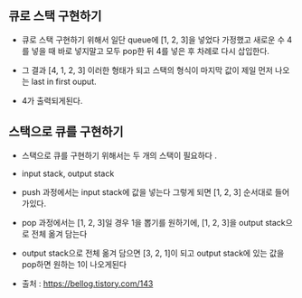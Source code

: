 ## 큐로 스택 구현하기 

- 큐로 스택 구현하기 위해서 일단 queue에 [1, 2, 3]을 넣었다 가정했고 새로운 수 4를 넣을 때 바로 넣지말고 모두 pop한 뒤 4를 넣은 후 차례로 다시 삽입한다. 

- 그 결과 [4, 1, 2, 3] 이러한 형태가 되고 스택의 형식이 마지막 값이 제일 먼저 나오는 last in first ouput. 

- 4가 출력되게된다.


## 스택으로 큐를 구현하기 


- 스택으로 큐를 구현하기 위해서는 두 개의 스택이 필요하다 .

- input stack, output stack 


- push 과정에서는 input stack에 값을 넣는다 그렇게 되면 [1, 2, 3] 순서대로 들어가있다.

- pop 과정에서는 [1, 2, 3]일 경우 1을 뽑기를 원하기에, [1, 2, 3]을 output stack으로 전체 옮겨 담는다 

- output stack으로 전체 옮겨 담으면 [3, 2, 1]이 되고 output stack에 있는 값을 pop하면 원하는 1이 나오게된다 



- 출처 : https://bellog.tistory.com/143
